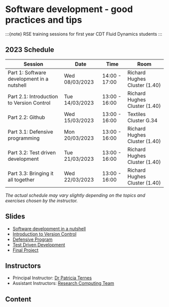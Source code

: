 # Software development - good practices and tips

:::{note}
RSE training sessions for first year CDT Fluid Dynamics students
:::

## 2023 Schedule

| Session                                    | Date           | Time          | Room                          |
| ------------------------------------------ | -------------- | ------------- | ----------------------------- |
| Part 1: Software development in a nutshell | Wed 08/03/2023 | 14:00 - 17:00 | Richard Hughes Cluster (1.40) |
| Part 2.1: Introduction to Version Control  | Tue 14/03/2023 | 13:00 - 16:00 | Richard Hughes Cluster (1.40) |
| Part 2.2: Github                           | Wed 15/03/2023 | 13:00 - 16:00 | Textiles Cluster G.34         |
| Part 3.1: Defensive programming            | Mon 20/03/2023 | 13:00 - 16:00 | Richard Hughes Cluster (1.40) |
| Part 3.2: Test driven development          | Tue 21/03/2023 | 13:00 - 16:00 | Richard Hughes Cluster (1.40) |
| Part 3.3: Bringing it all together         | Wed 22/03/2023 | 13:00 - 16:00 | Richard Hughes Cluster (1.40) |

*The actual schedule may vary slightly depending on the topics and exercises chosen by the instructor.*

## Slides

- [Software development in a nutshell](https://raw.githack.com/ARCTraining/SD_tips_tools/main/slides/CDT-training_1.html)
- [Introduction to Version Control](https://raw.githack.com/ARCTraining/SD_tips_tools/main/slides/CDT-training_2-1.html)
- [Defensive Program](https://raw.githack.com/ARCTraining/SD_tips_tools/main/slides/CDT-training_3-1.html)
- [Test Driven Development](https://raw.githack.com/ARCTraining/SD_tips_tools/main/slides/CDT-training_3-2.html)
- [Final Project](https://raw.githack.com/ARCTraining/SD_tips_tools/main/slides/CDT-training_3-3.html)

## Instructors

* Principal Instructor: [Dr Patricia Ternes](https://patricia-ternes.github.io/)
* Assistant Instructors: [Research Computing Team](https://arc.leeds.ac.uk/about/team/)

## Content

```{tableofcontents}
```

